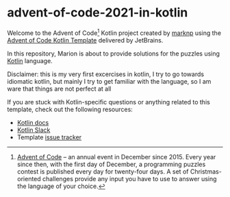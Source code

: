 # advent-of-code-2021-in-kotlin

Welcome to the Advent of Code[^aoc] Kotlin project created by [marknp][github] using the [Advent of Code Kotlin Template][template] delivered by JetBrains.

In this repository, Marion is about to provide solutions for the puzzles using [Kotlin][kotlin] language.

Disclaimer: this is my very first excercises in kotlin, I try to go towards idiomatic kotlin, but mainly I try to get familiar with the language, so I am ware that things are not perfect at all

If you are stuck with Kotlin-specific questions or anything related to this template, check out the following resources:

- [Kotlin docs][docs]
- [Kotlin Slack][slack]
- Template [issue tracker][issues]


[^aoc]:
    [Advent of Code][aoc] – an annual event in December since 2015.
    Every year since then, with the first day of December, a programming puzzles contest is published every day for twenty-four days.
    A set of Christmas-oriented challenges provide any input you have to use to answer using the language of your choice.

[aoc]: https://adventofcode.com
[docs]: https://kotlinlang.org/docs/home.html
[github]: https://github.com/marknp
[issues]: https://github.com/kotlin-hands-on/advent-of-code-kotlin-template/issues
[kotlin]: https://kotlinlang.org
[slack]: https://surveys.jetbrains.com/s3/kotlin-slack-sign-up
[template]: https://github.com/kotlin-hands-on/advent-of-code-kotlin-template
